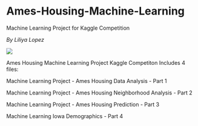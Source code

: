 # Ames-Housing-Machine-Learning

Machine Learning Project for Kaggle Competition

*By Liliya Lopez*

<img src='https://storage.googleapis.com/kaggle-competitions/kaggle/5407/media/housesbanner.png'/>

Ames Housing Machine Learning Project Kaggle Competiton Includes 4 files:

Machine Learning Project - Ames Housing Data Analysis - Part 1

Machine Learning Project - Ames Housing Neighborhood Analysis - Part 2

Machine Learning Project - Ames Housing Prediction - Part 3

Machine Learning Iowa Demographics - Part 4
